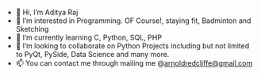 - 👋 Hi, I’m Aditya Raj
- 👀 I’m interested in Programming. OF Course!, staying fit, Badminton and Sketching
- 🌱 I’m currently learning C, Python, SQL, PHP
- 💞️ I’m looking to collaborate on Python Projects including but not limited to PyQt, PySide, Data Science and many more.
- 📫 You can contact me through mailing me @arnoldredcliffe@gmail.com

<!---
ArnolDADI/ArnolDADI is a ✨ special ✨ repository because its `README.md` (this file) appears on your GitHub profile.
You can click the Preview link to take a look at your changes.
--->
